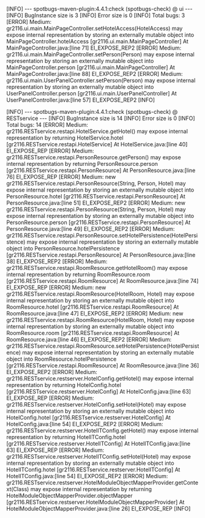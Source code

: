 
[INFO] --- spotbugs-maven-plugin:4.4.1:check (spotbugs-check) @ ui ---
[INFO] BugInstance size is 3
[INFO] Error size is 0
[INFO] Total bugs: 3
[ERROR] Medium: gr2116.ui.main.MainPageController.setHotelAccess(HotelAccess) may expose internal representation by storing an externally mutable object into MainPageController.hotelAccess [gr2116.ui.main.MainPageController] At MainPageController.java:[line 71] EI_EXPOSE_REP2
[ERROR] Medium: gr2116.ui.main.MainPageController.setPerson(Person) may expose internal representation by storing an externally mutable object into MainPageController.person [gr2116.ui.main.MainPageController] At MainPageController.java:[line 88] EI_EXPOSE_REP2
[ERROR] Medium: gr2116.ui.main.UserPanelController.setPerson(Person) may expose internal representation by storing an externally mutable object into UserPanelController.person [gr2116.ui.main.UserPanelController] At UserPanelController.java:[line 57] EI_EXPOSE_REP2
[INFO] 

[INFO] --- spotbugs-maven-plugin:4.4.1:check (spotbugs-check) @ RESTservice ---
[INFO] BugInstance size is 14
[INFO] Error size is 0
[INFO] Total bugs: 14
[ERROR] Medium: gr2116.RESTservice.restapi.HotelService.getHotel() may expose internal representation by returning HotelService.hotel [gr2116.RESTservice.restapi.HotelService] At HotelService.java:[line 40] EI_EXPOSE_REP
[ERROR] Medium: gr2116.RESTservice.restapi.PersonResource.getPerson() may expose internal representation by returning PersonResource.person [gr2116.RESTservice.restapi.PersonResource] At PersonResource.java:[line 76] EI_EXPOSE_REP
[ERROR] Medium: new gr2116.RESTservice.restapi.PersonResource(String, Person, Hotel) may expose internal representation by storing an externally mutable object into PersonResource.hotel [gr2116.RESTservice.restapi.PersonResource] At PersonResource.java:[line 51] EI_EXPOSE_REP2
[ERROR] Medium: new gr2116.RESTservice.restapi.PersonResource(String, Person, Hotel) may expose internal representation by storing an externally mutable object into PersonResource.person [gr2116.RESTservice.restapi.PersonResource] At PersonResource.java:[line 49] EI_EXPOSE_REP2
[ERROR] Medium: gr2116.RESTservice.restapi.PersonResource.setHotelPersistence(HotelPersistence) may expose internal representation by storing an externally mutable object into PersonResource.hotelPersistence [gr2116.RESTservice.restapi.PersonResource] At PersonResource.java:[line 38] EI_EXPOSE_REP2
[ERROR] Medium: gr2116.RESTservice.restapi.RoomResource.getHotelRoom() may expose internal representation by returning RoomResource.room [gr2116.RESTservice.restapi.RoomResource] At RoomResource.java:[line 74] EI_EXPOSE_REP
[ERROR] Medium: new gr2116.RESTservice.restapi.RoomResource(HotelRoom, Hotel) may expose internal representation by storing an externally mutable object into RoomResource.hotel [gr2116.RESTservice.restapi.RoomResource] At RoomResource.java:[line 47] EI_EXPOSE_REP2
[ERROR] Medium: new gr2116.RESTservice.restapi.RoomResource(HotelRoom, Hotel) may expose internal representation by storing an externally mutable object into RoomResource.room [gr2116.RESTservice.restapi.RoomResource] At RoomResource.java:[line 46] EI_EXPOSE_REP2
[ERROR] Medium: gr2116.RESTservice.restapi.RoomResource.setHotelPersistence(HotelPersistence) may expose internal representation by storing an externally mutable object into RoomResource.hotelPersistence [gr2116.RESTservice.restapi.RoomResource] At RoomResource.java:[line 36] EI_EXPOSE_REP2
[ERROR] Medium: gr2116.RESTservice.restserver.HotelConfig.getHotel() may expose internal representation by returning HotelConfig.hotel [gr2116.RESTservice.restserver.HotelConfig] At HotelConfig.java:[line 63] EI_EXPOSE_REP
[ERROR] Medium: gr2116.RESTservice.restserver.HotelConfig.setHotel(Hotel) may expose internal representation by storing an externally mutable object into HotelConfig.hotel [gr2116.RESTservice.restserver.HotelConfig] At HotelConfig.java:[line 54] EI_EXPOSE_REP2
[ERROR] Medium: gr2116.RESTservice.restserver.HotelITConfig.getHotel() may expose internal representation by returning HotelITConfig.hotel [gr2116.RESTservice.restserver.HotelITConfig] At HotelITConfig.java:[line 63] EI_EXPOSE_REP
[ERROR] Medium: gr2116.RESTservice.restserver.HotelITConfig.setHotel(Hotel) may expose internal representation by storing an externally mutable object into HotelITConfig.hotel [gr2116.RESTservice.restserver.HotelITConfig] At HotelITConfig.java:[line 54] EI_EXPOSE_REP2
[ERROR] Medium: gr2116.RESTservice.restserver.HotelModuleObjectMapperProvider.getContext(Class) may expose internal representation by returning HotelModuleObjectMapperProvider.objectMapper [gr2116.RESTservice.restserver.HotelModuleObjectMapperProvider] At HotelModuleObjectMapperProvider.java:[line 26] EI_EXPOSE_REP
[INFO] 
